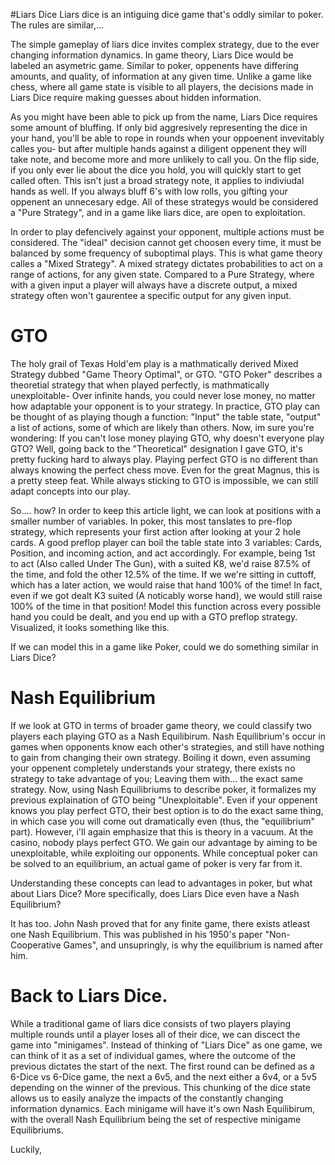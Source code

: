 #Liars Dice
Liars dice is an intiguing dice game that's oddly similar to poker. The rules are similar,...

The simple gameplay of liars dice invites complex strategy, due to the ever changing information dynamics. In game theory, Liars Dice would be labeled an asymetric game. Similar to poker, oppenents have differing amounts, and quality, of information at any given time. Unlike a game like chess, where all game state is visible to all players, the decisions made in Liars Dice require making guesses about hidden information.

As you might have been able to pick up from the name, Liars Dice requires some amount of bluffing. If only bid aggresively representing the dice in your hand, you'll be able to rope in rounds when your oppoenent invevitably calles you- but after multiple hands against a diligent oppenent they will take note, and become more and more unlikely to call you. On the flip side, if you only ever lie about the dice you hold, you will quickly start to get called often. This isn't just a broad strategy note, it applies to indiviudal hands as well. If you always bluff 6's with low rolls, you gifting your oppenent an unnecesary edge. All of these strategys would be considered a "Pure Strategy", and in a game like liars dice, are open to exploitation.

In order to play defencively against your opponent, multiple actions must be considered. The "ideal" decision cannot get choosen every time, it must be balanced by some frequency of suboptimal plays. This is what game theory calles a "Mixed Strategy". A mixed strategy dictates probabilities to act on a range of actions, for any given state. Compared to a Pure Strategy, where with a given input a player will always have a discrete output, a mixed strategy often won't gaurentee a specific output for any given input.  
# GTO
The holy grail of Texas Hold'em play is a mathmatically derived Mixed Strategy dubbed "Game Theory Optimal", or GTO. "GTO Poker" describes a theoretial strategy that when played perfectly, is mathmatically unexploitable- Over infinite hands, you could never lose money, no matter how adaptable your opponent is to your strategy.  In practice, GTO play can be thought of as playing though a function: "Input" the table state, "output" a list of actions, some of which are likely than others. Now, im sure you're wondering: If you can't lose money playing GTO, why doesn't everyone play GTO? Well, going back to the "Theoretical" designation  I gave GTO, it's pretty fucking hard to always play. Playing perfect GTO is no different than always knowing the perfect chess move. Even for the great Magnus, this is a pretty steep feat. While always sticking to GTO is impossible, we can still adapt concepts into our play.

So.... how? In order to keep this article light, we can look at positions with a smaller number of variables. In poker, this most tanslates to pre-flop strategy, which represents your first action after looking at your 2 hole cards. A good preflop player can boil the table state into 3 variables: Cards, Position, and incoming action, and act accordingly. For example, being 1st to act (Also called Under The Gun), with a suited K8, we'd raise 87.5% of the time, and fold the other 12.5% of the time. If we we're sitting in cuttoff, which has a later action, we would raise that hand 100% of the time! In fact, even if we got dealt K3 suited (A noticably worse hand), we would still raise 100% of the time in that position! Model this function across every possible hand you could be dealt, and you end up with a GTO preflop strategy. Visualized, it looks something like this.  

If we can model this in a game like Poker, could we do something similar in Liars Dice?
# Nash Equilibrium
If we look at GTO in terms of broader game theory, we could classify two players each playing GTO as a Nash Equilibirum. Nash Equilibrium's occur in games when opponents know each other's strategies, and still have nothing to gain from changing their own strategy. Boiling it down, even assuming your oppenent completely understands your strategy, there exists no strategy to take advantage of you; Leaving them with... the exact same strategy. Now, using Nash Equilibriums to describe poker, it formalizes my previous explaination of GTO being "Unexploitable". Even if your oppenent knows you play perfect GTO, their best option is to do the exact same thing, in which case you will come out dramatically even (thus, the "equilibrium" part). However, i'll again emphasize that this is theory in a vacuum. At the casino, nobody plays perfect GTO. We gain our advantage by aiming to be unexploitable, while exploiting our opponents. While conceptual poker can be solved to an equilibrium, an actual game of poker is very far from it.

Understanding these concepts can lead to advantages in poker, but what about Liars Dice? More specifically, does Liars Dice even have a Nash Equilibrium? 

It has too. John Nash proved that for any finite game, there exists atleast one Nash Equilibrium. This was published in his 1950's paper "Non-Cooperative Games", and unsupringly, is why the equilibrium is named after him. 

# Back to Liars Dice.
While a traditional game of liars dice consists of two players playing multiple rounds until a player loses all of their dice, we can discect the game into "minigames". Instead of thinking of "Liars Dice" as one game, we can think of it as a set of individual games, where the outcome of the previous dictates the start of the next. The first round can be defined as a 6-Dice vs 6-Dice game, the next a 6v5, and the next either a 6v4, or a 5v5 depending on the winner of the previous. This chunking of the dice state allows us to easily analyze the impacts of the constantly changing information dynamics. Each minigame will have it's own Nash Equilibirum, with the overall Nash Equilibrium being the set of respective minigame Equilibriums.

Luckily, 
